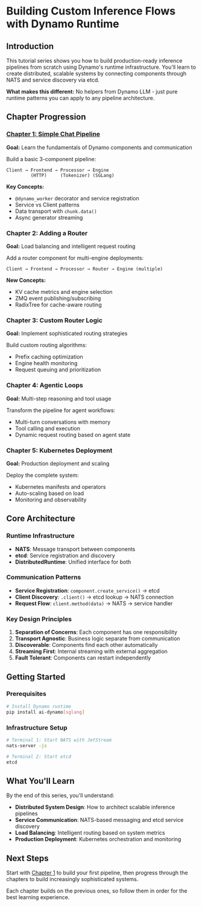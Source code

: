 # Building Custom Inference Flows with Dynamo Runtime

## Introduction

This tutorial series shows you how to build production-ready inference pipelines from scratch using Dynamo's runtime infrastructure. You'll learn to create distributed, scalable systems by connecting components through NATS and service discovery via etcd.

**What makes this different:** No helpers from Dynamo LLM - just pure runtime patterns you can apply to any pipeline architecture.

## Chapter Progression

### [Chapter 1: Simple Chat Pipeline](chapter1/)
**Goal:** Learn the fundamentals of Dynamo components and communication

Build a basic 3-component pipeline:
```
Client → Frontend → Processor → Engine
         (HTTP)     (Tokenizer) (SGLang)
```

**Key Concepts:**
- `@dynamo_worker` decorator and service registration
- Service vs Client patterns  
- Data transport with `chunk.data()`
- Async generator streaming

### Chapter 2: Adding a Router
**Goal:** Load balancing and intelligent request routing

Add a router component for multi-engine deployments:
```
Client → Frontend → Processor → Router → Engine (multiple)
```

**New Concepts:**
- KV cache metrics and engine selection
- ZMQ event publishing/subscribing
- RadixTree for cache-aware routing

### Chapter 3: Custom Router Logic
**Goal:** Implement sophisticated routing strategies

Build custom routing algorithms:
- Prefix caching optimization
- Engine health monitoring
- Request queuing and prioritization

### Chapter 4: Agentic Loops
**Goal:** Multi-step reasoning and tool usage

Transform the pipeline for agent workflows:
- Multi-turn conversations with memory
- Tool calling and execution
- Dynamic request routing based on agent state

### Chapter 5: Kubernetes Deployment
**Goal:** Production deployment and scaling

Deploy the complete system:
- Kubernetes manifests and operators
- Auto-scaling based on load
- Monitoring and observability

## Core Architecture

### Runtime Infrastructure
- **NATS**: Message transport between components
- **etcd**: Service registration and discovery
- **DistributedRuntime**: Unified interface for both

### Communication Patterns
- **Service Registration**: `component.create_service()` → etcd
- **Client Discovery**: `.client()` → etcd lookup → NATS connection  
- **Request Flow**: `client.method(data)` → NATS → service handler

### Key Design Principles
1. **Separation of Concerns**: Each component has one responsibility
2. **Transport Agnostic**: Business logic separate from communication
3. **Discoverable**: Components find each other automatically
4. **Streaming First**: Internal streaming with external aggregation
5. **Fault Tolerant**: Components can restart independently

## Getting Started

### Prerequisites
```bash
# Install Dynamo runtime
pip install ai-dynamo[sglang]
```

### Infrastructure Setup
```bash
# Terminal 1: Start NATS with JetStream
nats-server -js

# Terminal 2: Start etcd
etcd
```

## What You'll Learn

By the end of this series, you'll understand:

- **Distributed System Design**: How to architect scalable inference pipelines
- **Service Communication**: NATS-based messaging and etcd service discovery
- **Load Balancing**: Intelligent routing based on system metrics
- **Production Deployment**: Kubernetes orchestration and monitoring

## Next Steps

Start with [Chapter 1](chapter1/) to build your first pipeline, then progress through the chapters to build increasingly sophisticated systems.

Each chapter builds on the previous ones, so follow them in order for the best learning experience.
